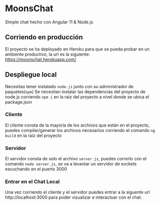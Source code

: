 # MoonsChat
Simple chat hecho con Angular 11 &amp; Node.js

## Corriendo en producción
El proyecto se ha deployado en Heroku para que se pueda probar en un ambiente productivo, la url es la siguiente:
https://moonschat.herokuapp.com/

## Despliegue local
Necesitas tener instalado `node.js` junto con su administrador de paquetes(`npm`)
Se necesitan instalar las dependencias del proyecto de node.js corriendo `npm i` en la raiz del proyecto a nivel donde se ubica el package.json

### Cliente
El cliente consta de la mayoría de los archivos que están en el proyecto, puedes compilar/generar los archivos necesarios corriendo el comando `ng build` en la raiz del proyecto

### Servidor
El servidor consta de solo el archivo `server.js`, puedes correrlo con el comando `node server.js`, se va a levantar un servidor de sockets escuchando en el puerto 3000

### Entrar en el Chat Local
Una vez corriendo el cliente y el servidor puedes entrar a la siguente url http://localhost:3000 para poder visualizar e interactuar con el chat.



